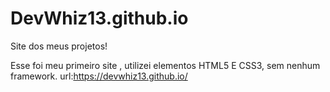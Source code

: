 # DevWhiz13.github.io
Site dos meus projetos!

Esse foi meu primeiro site , utilizei elementos HTML5 E CSS3, sem nenhum framework.
url:https://devwhiz13.github.io/

